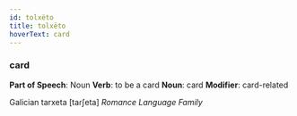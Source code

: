 ```yaml
---
id: tolxëto
title: tolxëto
hoverText: card
---
```


### card

**Part of Speech**: Noun
**Verb**: to be a card
**Noun**: card
**Modifier**: card-related

Galician tarxeta [taɾʃeta]
*Romance Language Family*